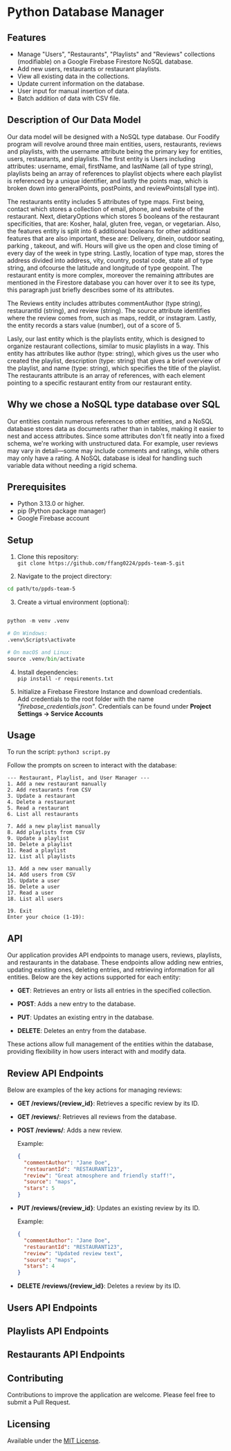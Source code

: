 # Python Database Manager

## Features

- Manage "Users", "Restaurants", "Playlists" and "Reviews" collections (modifiable) on a Google Firebase Firestore NoSQL database.
- Add new users, restaurants or restaurant playlists.
- View all existing data in the collections.
- Update current information on the database.
- User input for manual insertion of data.
- Batch addition of data with CSV file.

## Description of Our Data Model

Our data model will be designed with a NoSQL type database. Our Foodify program will revolve around three main entities, users, restaurants, reviews and playlists, with the username attribute being the primary key for entities, users, restaurants, and playlists. The first entity is Users including attributes: username, email, firstName, and lastName (all of type string), playlists being an array of references to playlist objects where each playlist is referenced by a unique identifier, and lastly the points map, which is broken down into generalPoints, postPoints, and reviewPoints(all type int).

The restaurants entity includes 5 attributes of type maps. First being, contact which stores a collection of email, phone, and website of the restaurant. Next, dietaryOptions which stores 5 booleans of the restaurant specificities, that are: Kosher, halal, gluten free, vegan, or vegetarian. Also, the features entity is split into 6 additional booleans for other additional features that are also important, these are: Delivery, dinein, outdoor seating, parking , takeout, and wifi. Hours will give us the open and close timing of every day of the week in type string. Lastly, location of type map, stores the address divided into address, vity, country, postal code, state all of type string, and ofcourse the latitude and longitude of type geopoint. The restaurant entity is more complex, moreover the remaining attributes are mentioned in the Firestore database you can hover over it to see its type, this paragraph just briefly describes some of its attributes.

The Reviews entity includes attributes commentAuthor (type string), restaurantId (string), and review (string). The source attribute identifies where the review comes from, such as maps, reddit, or instagram. Lastly, the entity records a stars value (number), out of a score of 5.

Lasly, our last entity which is the playlists entity, which is designed to organize restaurant collections, similar to music playlists in a way. This entity has attributes like author (type: string), which gives us the user who created the playlist, description (type: string) that gives a brief overview of the playlist, and name (type: string), which specifies the title of the playlist. The restaurants attribute is an array of references, with each element pointing to a specific restaurant entity from our restaurant entity.

## Why we chose a NoSQL type database over SQL

Our entities contain numerous references to other entities, and a NoSQL database stores data as documents rather than in tables, making it easier to nest and access attributes. Since some attributes don't fit neatly into a fixed schema, we're working with unstructured data. For example, user reviews may vary in detail—some may include comments and ratings, while others may only have a rating. A NoSQL database is ideal for handling such variable data without needing a rigid schema.

## Prerequisites

- Python 3.13.0 or higher.
- pip (Python package manager)
- Google Firebase account

## Setup

1. Clone this repository: \
   `git clone https://github.com/ffang0224/ppds-team-5.git`

2. Navigate to the project directory:

```bash
cd path/to/ppds-team-5
```

3. Create a virtual environment (optional):

```python

python -m venv .venv

# On Windows:
.venv\Scripts\activate

# On macOS and Linux:
source .venv/bin/activate

```

4. Install dependencies: \
   `pip install -r requirements.txt`

5. Initialize a Firebase Firestore Instance and download credentials. \
   Add credentials to the root folder with the name _"firebase_credentials.json"_. Credentials can be found under **Project Settings -> Service Accounts**

## Usage

To run the script:
`python3 script.py`

Follow the prompts on screen to interact with the database:

```none
--- Restaurant, Playlist, and User Manager ---
1. Add a new restaurant manually
2. Add restaurants from CSV
3. Update a restaurant
4. Delete a restaurant
5. Read a restaurant
6. List all restaurants

7. Add a new playlist manually
8. Add playlists from CSV
9. Update a playlist
10. Delete a playlist
11. Read a playlist
12. List all playlists

13. Add a new user manually
14. Add users from CSV
15. Update a user
16. Delete a user
17. Read a user
18. List all users

19. Exit
Enter your choice (1-19):
```

## API

Our application provides API endpoints to manage users, reviews, playlists, and restaurants in the database. These endpoints allow adding new entries, updating existing ones, deleting entries, and retrieving information for all entities. Below are the key actions supported for each entity:

- **GET**: Retrieves an entry or lists all entries in the specified collection.

- **POST**: Adds a new entry to the database.

- **PUT**: Updates an existing entry in the database.

- **DELETE**: Deletes an entry from the database.

These actions allow full management of the entities within the database, providing flexibility in how users interact with and modify data.

## Review API Endpoints

Below are examples of the key actions for managing reviews:

- **GET /reviews/{review_id}**: Retrieves a specific review by its ID.

- **GET /reviews/**: Retrieves all reviews from the database.

- **POST /reviews/**: Adds a new review.

  Example:

  ```json
  {
    "commentAuthor": "Jane Doe",
    "restaurantId": "RESTAURANT123",
    "review": "Great atmosphere and friendly staff!",
    "source": "maps",
    "stars": 5
  }
  ```

- **PUT /reviews/{review_id}**: Updates an existing review by its ID.

  Example:

  ```json
  {
    "commentAuthor": "Jane Doe",
    "restaurantId": "RESTAURANT123",
    "review": "Updated review text",
    "source": "maps",
    "stars": 4
  }
  ```

- **DELETE /reviews/{review_id}**: Deletes a review by its ID.

## Users API Endpoints

## Playlists API Endpoints

## Restaurants API Endpoints

## Contributing

Contributions to improve the application are welcome. Please feel free to submit a Pull Request.

## Licensing

Available under the [MIT License](https://opensource.org/license/mit).
